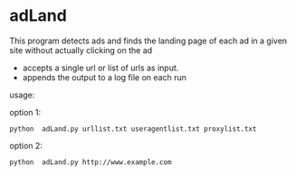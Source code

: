 # adLand
This program detects ads and finds the landing page of each ad in a given site without actually clicking on the ad
- accepts a single url or list of urls as input.
- appends the output to a log file on each run

usage:


option 1:
``` {r, engine='bash', count_lines}
python  adLand.py urllist.txt useragentlist.txt proxylist.txt
```
option 2:
``` {r, engine='bash', count_lines}
python  adLand.py http://www.example.com
```

